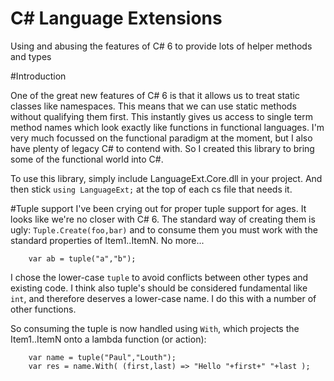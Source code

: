 C# Language Extensions
======================

Using and abusing the features of C# 6 to provide lots of helper methods and types

#Introduction

One of the great new features of C# 6 is that it allows us to treat static classes like namespaces.  This means that we can use static methods without qualifying them first.  This instantly gives us access to single term method names which look exactly like functions in functional languages.  I'm very much focussed on the functional paradigm at the moment, but I also have plenty of legacy C# to contend with.  So I created this library to bring some of the functional world into C#.

To use this library, simply include LanguageExt.Core.dll in your project.  And then stick `using LanguageExt;` at the top of each cs file that needs it.


#Tuple support
I've been crying out for proper tuple support for ages.  It looks like we're no closer with C# 6.  The standard way of creating them is ugly: `Tuple.Create(foo,bar)` and to consume them you must work with the standard properties of Item1..ItemN.  No more...

```
    var ab = tuple("a","b");
```

I chose the lower-case `tuple` to avoid conflicts between other types and existing code.  I think also tuple's should be considered fundamental like `int`, and therefore deserves a lower-case name.  I do this with a number of other functions.

So consuming the tuple is now handled using `With`, which projects the Item1..ItemN onto a lambda function (or action):

```
    var name = tuple("Paul","Louth");
    var res = name.With( (first,last) => "Hello "+first+" "+last );
```
   


